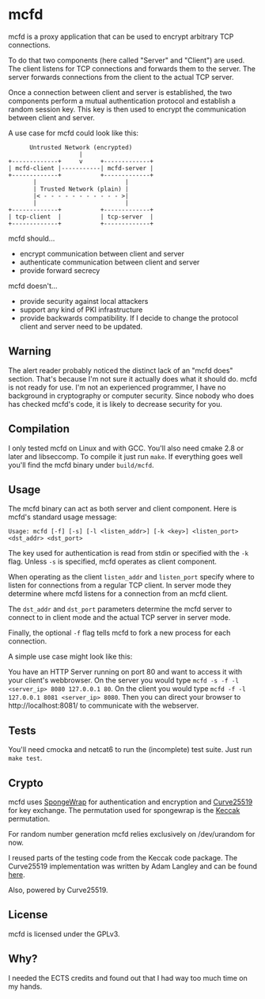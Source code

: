 mcfd
====

mcfd is a proxy application that can be used to encrypt arbitrary TCP connections.

To do that two components (here called "Server" and "Client") are used. The client
listens for TCP connections and forwards them to the server. The server forwards
connections from the client to the actual TCP server.

Once a connection between client and server is established, the two components
perform a mutual authentication protocol and establish a random session key. This key
is then used to encrypt the communication between client and server.

A use case for mcfd could look like this:

          Untrusted Network (encrypted)
                        |
    +-------------+     v     +-------------+
    | mcfd-client |-----------| mcfd-server |
    +-------------+           +-------------+
           |                         |
           | Trusted Network (plain) |
           |< - - - - - - - - - - - >|
           |                         |
    +-------------+           +-------------+
    | tcp-client  |           | tcp-server  |
    +-------------+           +-------------+

mcfd should...

* encrypt communication between client and server
* authenticate communication between client and server
* provide forward secrecy

mcfd doesn't...

* provide security against local attackers
* support any kind of PKI infrastructure
* provide backwards compatibility. If I decide to change the protocol client and server
  need to be updated.

Warning
-------

The alert reader probably noticed the distinct lack of an "mcfd does" section. That's
because I'm not sure it actually does what it should do. mcfd is not ready for use. I'm
not an experienced programmer, I have no background in cryptography or computer security.
Since nobody who does has checked mcfd's code, it is likely to decrease security for you.

Compilation
-----------

I only tested mcfd on Linux and with GCC. You'll also need cmake 2.8 or later and
libseccomp. To compile it just run `make`. If everything goes well you'll find the mcfd
binary under `build/mcfd`.

Usage
-----

The mcfd binary can act as both server and client component. Here is mcfd's standard usage
message:

`Usage: mcfd [-f] [-s] [-l <listen_addr>] [-k <key>] <listen_port> <dst_addr> <dst_port>`

The key used for authentication is read from stdin or specified with the `-k` flag. Unless
`-s` is specified, mcfd operates as client component.

When operating as the client `listen_addr` and `listen_port` specify where to listen for
connections from a regular TCP client. In server mode they determine where mcfd listens
for a connection from an mcfd client.

The `dst_addr` and `dst_port` parameters determine the mcfd server to connect to in client
mode and the actual TCP server in server mode.

Finally, the optional `-f` flag tells mcfd to fork a new process for each connection.

A simple use case might look like this:

You have an HTTP Server running on port 80 and want to access it with your client's
webbrowser.
On the server you would type `mcfd -s -f -l <server_ip> 8080 127.0.0.1 80`.
On the client you would type `mcfd -f -l 127.0.0.1 8081 <server_ip> 8080`.
Then you can direct your browser to http://localhost:8081/ to communicate with the
webserver.

Tests
-----

You'll need cmocka and netcat6 to run the (incomplete) test suite. Just run `make test`.

Crypto
------

mcfd uses [SpongeWrap](http://sponge.noekeon.org/SpongeDuplex.pdf) for authentication and
encryption and [Curve25519](http://cr.yp.to/ecdh.html) for key exchange. The permutation
used for spongewrap is the [Keccak](http://keccak.noekeon.org/) permutation.

For random number generation mcfd relies exclusively on /dev/urandom for now.

I reused parts of the testing code from the Keccak code package. The Curve25519
implementation was written by Adam Langley and can be found
[here](https://github.com/agl/curve25519-donna).

Also, powered by Curve25519.

License
-------

mcfd is licensed under the GPLv3.

Why?
----

I needed the ECTS credits and found out that I had way too much time on my hands.
